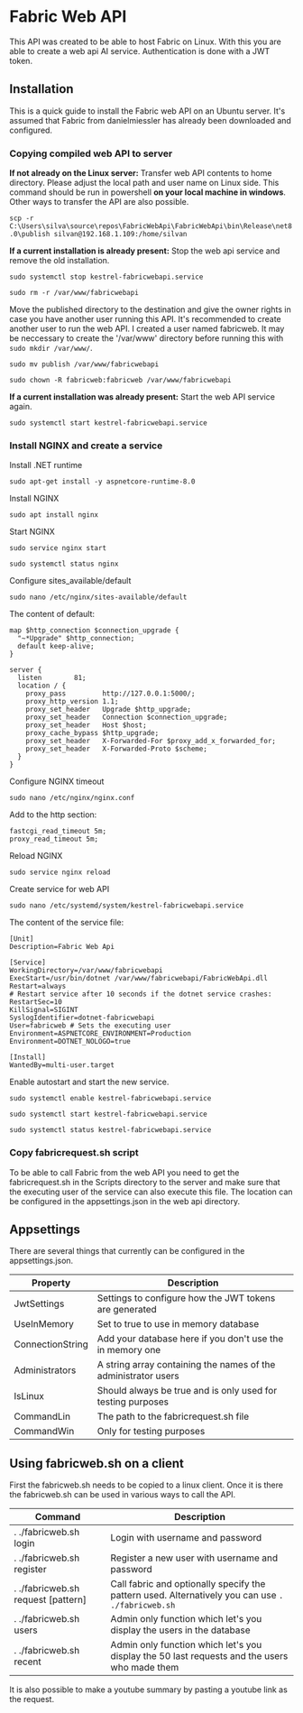 # Fabric Web API
This API was created to be able to host Fabric on Linux. With this you are able to create a web api AI service. Authentication is done with a JWT token.

## Installation
This is a quick guide to install the Fabric web API on an Ubuntu server. It's assumed that Fabric from danielmiessler has already been downloaded and configured.

### Copying compiled web API to server
**If not already on the Linux server:** Transfer web API contents to home directory. Please adjust the local path and user name on Linux side. This command should be run in powershell **on your local machine in windows**. Other ways to transfer the API are also possible.

`scp -r C:\Users\silva\source\repos\FabricWebApi\FabricWebApi\bin\Release\net8.0\publish silvan@192.168.1.109:/home/silvan`

**If a current installation is already present:** Stop the web api service and remove the old installation.

`sudo systemctl stop kestrel-fabricwebapi.service`

`sudo rm -r /var/www/fabricwebapi`

Move the published directory to the destination and give the owner rights in case you have another user running this API. It's recommended to create another user to run the web API. I created a user named fabricweb. It may be neccessary to create the '/var/www' directory before running this with `sudo mkdir /var/www/`.

`sudo mv publish /var/www/fabricwebapi`

`sudo chown -R fabricweb:fabricweb /var/www/fabricwebapi`

**If a current installation was already present:** Start the web API service again.

`sudo systemctl start kestrel-fabricwebapi.service`

### Install NGINX and create a service

Install .NET runtime

`sudo apt-get install -y aspnetcore-runtime-8.0`

Install NGINX

`sudo apt install nginx`

Start NGINX

`sudo service nginx start`

`sudo systemctl status nginx`

Configure sites_available/default

`sudo nano /etc/nginx/sites-available/default`

The content of default:

```
map $http_connection $connection_upgrade {
  "~*Upgrade" $http_connection;
  default keep-alive;
}

server {
  listen        81;
  location / {
    proxy_pass         http://127.0.0.1:5000/;
    proxy_http_version 1.1;
    proxy_set_header   Upgrade $http_upgrade;
    proxy_set_header   Connection $connection_upgrade;
    proxy_set_header   Host $host;
    proxy_cache_bypass $http_upgrade;
    proxy_set_header   X-Forwarded-For $proxy_add_x_forwarded_for;
    proxy_set_header   X-Forwarded-Proto $scheme;
  }
}
```

Configure NGINX timeout

`sudo nano /etc/nginx/nginx.conf`

Add to the http section:

```
fastcgi_read_timeout 5m;
proxy_read_timeout 5m;
```

Reload NGINX

`sudo service nginx reload`

Create service for web API

`sudo nano /etc/systemd/system/kestrel-fabricwebapi.service`

The content of the service file:

```
[Unit]
Description=Fabric Web Api

[Service]
WorkingDirectory=/var/www/fabricwebapi
ExecStart=/usr/bin/dotnet /var/www/fabricwebapi/FabricWebApi.dll
Restart=always
# Restart service after 10 seconds if the dotnet service crashes:
RestartSec=10
KillSignal=SIGINT
SyslogIdentifier=dotnet-fabricwebapi
User=fabricweb # Sets the executing user
Environment=ASPNETCORE_ENVIRONMENT=Production
Environment=DOTNET_NOLOGO=true

[Install]
WantedBy=multi-user.target
```

Enable autostart and start the new service.

`sudo systemctl enable kestrel-fabricwebapi.service`

`sudo systemctl start kestrel-fabricwebapi.service`

`sudo systemctl status kestrel-fabricwebapi.service`

### Copy fabricrequest.sh script

To be able to call Fabric from the web API you need to get the fabricrequest.sh in the Scripts directory to the server and make sure that the executing user of the service can also execute this file. The location can be configured in the appsettings.json in the web api directory.

## Appsettings

There are several things that currently can be configured in the appsettings.json.

 Property | Description
--- | ---
JwtSettings | Settings to configure how the JWT tokens are generated
UseInMemory | Set to true to use in memory database
ConnectionString | Add your database here if you don't use the in memory one
Administrators | A string array containing the names of the administrator users
IsLinux | Should always be true and is only used for testing purposes
CommandLin | The path to the fabricrequest.sh file
CommandWin | Only for testing purposes

## Using fabricweb.sh on a client
First the fabricweb.sh needs to be copied to a linux client. Once it is there the fabricweb.sh can be used in various ways to call the API.

Command | Description
--- | ---
. ./fabricweb.sh login | Login with username and password
. ./fabricweb.sh register | Register a new user with username and password
. ./fabricweb.sh request \[pattern\] | Call fabric and optionally specify the pattern used. Alternatively you can use `. ./fabricweb.sh`
. ./fabricweb.sh users | Admin only function which let's you display the users in the database
. ./fabricweb.sh recent | Admin only function which let's you display the 50 last requests and the users who made them

It is also possible to make a youtube summary by pasting a youtube link as the request.

